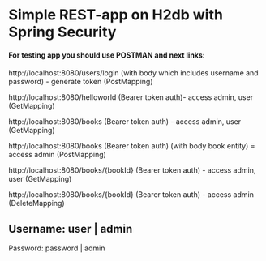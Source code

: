 # Simple REST-app on H2db with Spring Security

#### For testing app you should use POSTMAN and next links:
http://localhost:8080/users/login (with body which includes username and password)  -  generate token (PostMapping)

http://localhost:8080/helloworld (Bearer token auth)- access admin, user (GetMapping)

http://localhost:8080/books (Bearer token auth) - access admin, user (GetMapping)

http://localhost:8080/books (Bearer token auth) (with body book entity) = access admin (PostMapping)

http://localhost:8080/books/{bookId} (Bearer token auth) - access admin, user (GetMapping)

http://localhost:8080/books/{bookId} (Bearer token auth) - access admin  (DeleteMapping)

Username: user   |   admin
--------------------------
Password: password | admin




